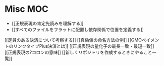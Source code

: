 # Misc MOC

- [[正規表現の肯定先読みを理解する]]
- [[すべてのファイルをフラットに配置し依存関係で位置を定義する]]

[[定員のある決済について考察する]]
[[真偽値の命名方法の例]]
[[GMOペイメントのリンクタイプPlus決済とは]]
[[正規表現の量化子の最長一致・最短一致]]
[[正規表現の?コロンの意味]]
[[新しくリポジトリを作成するときにやること一覧]]